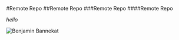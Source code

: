 #Remote Repo
##Remote Repo
###Remote Repo
####Remote Repo

_hello_

![Benjamin Bannekat](https://upload.wikimedia.org/wikipedia/commons/5/56/Tiger.50.jpg)
